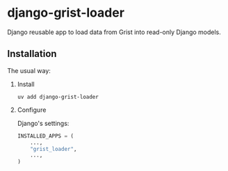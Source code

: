 # django-grist-loader

Django reusable app to load data from Grist into read-only Django models.

## Installation

The usual way:

1. Install
   ```shell
   uv add django-grist-loader
   ```

2. Configure

   Django's settings:
   ```python
   INSTALLED_APPS = (
       ...,
       "grist_loader",
       ...,
   )
